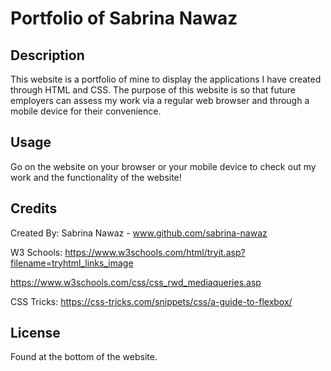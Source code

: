 # Portfolio of Sabrina Nawaz

## Description

This website is a portfolio of mine to display the applications I have created through HTML and CSS. The purpose of this website is so that future employers can assess my work via a regular web browser and through a mobile device for their convenience.

## Usage

Go on the website on your browser or your mobile device to check out my work and the functionality of the website! 

## Credits

Created By: Sabrina Nawaz - www.github.com/sabrina-nawaz

W3 Schools: 
https://www.w3schools.com/html/tryit.asp?filename=tryhtml_links_image

https://www.w3schools.com/css/css_rwd_mediaqueries.asp

CSS Tricks: https://css-tricks.com/snippets/css/a-guide-to-flexbox/

## License

Found at the bottom of the website. 